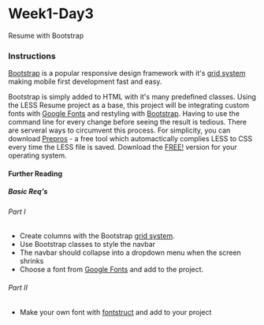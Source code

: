 # Week1-Day3
Resume with Bootstrap

### Instructions

[Bootstrap](http://getbootstrap.com/) is a popular responsive design framework with it's [grid system](http://getbootstrap.com/css/#grid) making mobile first development fast and easy.

Bootstrap is simply added to HTML with it's many predefined classes. Using the LESS Resume project as a base, this project will be integrating custom fonts with [Google Fonts](https://www.google.com/fonts) and restyling with [Bootstrap](http://getbootstrap.com).
Having to use the command line for every change before seeing the result is tedious. There are serveral ways to circumvent this process. For simplicity, you can download [Prepros](https://prepros.io/) - a free tool which automactically complies LESS to CSS every time the LESS file is saved. Download the [FREE!](https://prepros.io/downloads) version for your operating system.

#### Further Reading


##### Basic Req's

###### Part I
* Create columns with the Bootstrap [grid system](http://getbootstrap.com/css/#grid).
* Use Bootstrap classes to style the navbar
* The navbar should collapse into a dropdown menu when the screen shrinks
* Choose a font from [Google Fonts](https://www.google.com/fonts) and add to the project.

###### Part II
* Make your own font with [fontstruct](http://fontstruct.com/) and add to your project

